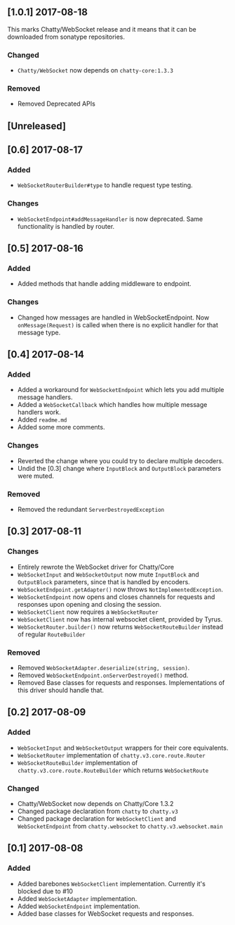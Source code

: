## [1.0.1] 2017-08-18

This marks Chatty/WebSocket release and it means that it can be downloaded from sonatype repositories.
### Changed

- `Chatty/WebSocket` now depends on `chatty-core:1.3.3`

### Removed

- Removed Deprecated APIs

## [Unreleased]

## [0.6] 2017-08-17


### Added

- `WebSocketRouterBuilder#type` to handle request type testing.

### Changes

- `WebSocketEndpoint#addMessageHandler` is now deprecated. Same functionality is handled by router.

## [0.5] 2017-08-16

### Added 
- Added methods that handle adding middleware to endpoint.

### Changes

- Changed how messages are handled in WebSocketEndpoint. Now `onMessage(Request)` is called when there is no
explicit handler for that message type.

## [0.4] 2017-08-14

### Added

- Added a workaround for `WebSocketEndpoint` which lets you add multiple message handlers.
- Added a `WebSocketCallback` which handles how multiple message handlers work.
- Added `readme.md`
- Added some more comments.
 
### Changes

- Reverted the change where you could try to declare multiple decoders.
- Undid the [0.3] change where `InputBlock` and `OutputBlock` parameters were muted.

### Removed

- Removed the redundant `ServerDestroyedException`

## [0.3] 2017-08-11

### Changes

- Entirely rewrote the WebSocket driver for Chatty/Core
- `WebSocketInput` and `WebSocketOutput` now mute `InputBlock` and `OutputBlock` parameters,
since that is handled by encoders.
- `WebSocketEndpoint.getAdapter()` now throws `NotImplementedException`.
- `WebSocketEndpoint` now opens and closes channels for requests and responses upon opening and closing
the session.
- `WebSocketClient` now requires a `WebSocketRouter`
- `WebSocketClient` now has internal websocket client, provided by Tyrus.
- `WebSocketRouter.builder()` now returns `WebSocketRouteBuilder` instead of regular `RouteBuilder`

### Removed

- Removed `WebSocketAdapter.deserialize(string, session)`.
- Removed `WebSocketEndpoint.onServerDestroyed()` method.
- Removed Base classes for requests and responses. Implementations of this driver should handle that.


## [0.2] 2017-08-09

### Added 

- `WebSocketInput` and `WebSocketOutput` wrappers for their core equivalents.
- `WebSocketRouter` implementation of `chatty.v3.core.route.Router`
- `WebSocketRouteBuilder` implementation of `chatty.v3.core.route.RouteBuilder` which returns `WebSocketRoute`

### Changed

- Chatty/WebSocket now depends on Chatty/Core 1.3.2
- Changed package declaration from `chatty` to `chatty.v3`
- Changed package declaration for `WebSocketClient` and `WebSocketEndpoint` from `chatty.websocket` to `chatty.v3.websocket.main` 

## [0.1] 2017-08-08

### Added

- Added barebones `WebSocketClient` implementation. Currently it's blocked due to #10
- Added `WebSocketAdapter` implementation.
- Added `WebSocketEndpoint` implementation.
- Added base classes for WebSocket requests and responses.
